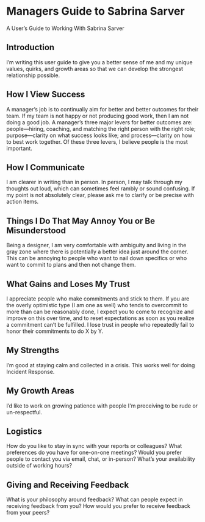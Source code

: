 # Managers Guide to Sabrina Sarver
A User’s Guide to Working With Sabrina Sarver


## Introduction
I’m writing this user guide to give you a better sense of me and my unique values, quirks, and growth areas so that we can develop the strongest relationship possible.


## How I View Success
 A manager’s job is to continually aim for better and better outcomes for their team. If my team is not happy or not producing good work, then I am not doing a good job. A manager’s three major levers for better outcomes are: people—hiring, coaching, and matching the right person with the right role; purpose—clarity on what success looks like; and process—clarity on how to best work together. Of these three levers, I believe people is the most important.



## How I Communicate
I am clearer in writing than in person. In person, I may talk through my thoughts out loud, which can sometimes feel rambly or sound confusing. If my point is not absolutely clear, please ask me to clarify or be precise with action items.



## Things I Do That May Annoy You or Be Misunderstood
Being a designer, I am very comfortable with ambiguity and living in the gray zone where there is potentially a better idea just around the corner. This can be annoying to people who want to nail down specifics or who want to commit to plans and then not change them.



## What Gains and Loses My Trust
I appreciate people who make commitments and stick to them. If you are the overly optimistic type (I am one as well) who tends to overcommit to more than can be reasonably done, I expect you to come to recognize and improve on this over time, and to reset expectations as soon as you realize a commitment can’t be fulfilled. I lose trust in people who repeatedly fail to honor their commitments to do X by Y.



## My Strengths
I’m good at staying calm and collected in a crisis. This works well for doing Incident Response.



## My Growth Areas
I’d like to work on growing patience with people I'm preceiving to be rude or un-respectful.



## Logistics

How do you like to stay in sync with your reports or colleagues? What preferences do you have for one-on-one meetings? Would you prefer people to contact you via email, chat, or in-person? What’s your availability outside of working hours?



## Giving and Receiving Feedback

What is your philosophy around feedback? What can people expect in receiving feedback from you? How would you prefer to receive feedback from your peers?
